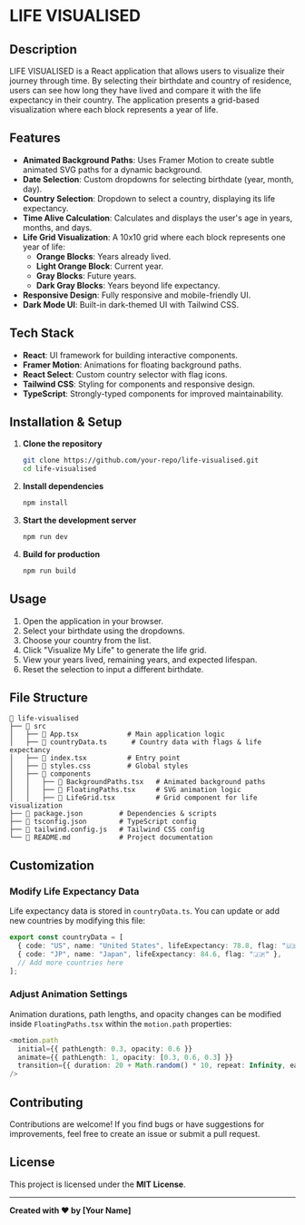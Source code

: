# LIFE VISUALISED

## Description
LIFE VISUALISED is a React application that allows users to visualize their journey through time. By selecting their birthdate and country of residence, users can see how long they have lived and compare it with the life expectancy in their country. The application presents a grid-based visualization where each block represents a year of life.

## Features
- **Animated Background Paths**: Uses Framer Motion to create subtle animated SVG paths for a dynamic background.
- **Date Selection**: Custom dropdowns for selecting birthdate (year, month, day).
- **Country Selection**: Dropdown to select a country, displaying its life expectancy.
- **Time Alive Calculation**: Calculates and displays the user's age in years, months, and days.
- **Life Grid Visualization**: A 10x10 grid where each block represents one year of life:
  - **Orange Blocks**: Years already lived.
  - **Light Orange Block**: Current year.
  - **Gray Blocks**: Future years.
  - **Dark Gray Blocks**: Years beyond life expectancy.
- **Responsive Design**: Fully responsive and mobile-friendly UI.
- **Dark Mode UI**: Built-in dark-themed UI with Tailwind CSS.

## Tech Stack
- **React**: UI framework for building interactive components.
- **Framer Motion**: Animations for floating background paths.
- **React Select**: Custom country selector with flag icons.
- **Tailwind CSS**: Styling for components and responsive design.
- **TypeScript**: Strongly-typed components for improved maintainability.

## Installation & Setup
1. **Clone the repository**
   ```sh
   git clone https://github.com/your-repo/life-visualised.git
   cd life-visualised
   ```
2. **Install dependencies**
   ```sh
   npm install
   ```
3. **Start the development server**
   ```sh
   npm run dev
   ```
4. **Build for production**
   ```sh
   npm run build
   ```

## Usage
1. Open the application in your browser.
2. Select your birthdate using the dropdowns.
3. Choose your country from the list.
4. Click "Visualize My Life" to generate the life grid.
5. View your years lived, remaining years, and expected lifespan.
6. Reset the selection to input a different birthdate.

## File Structure
```
📂 life-visualised
├── 📂 src
│   ├── 📜 App.tsx            # Main application logic
│   ├── 📜 countryData.ts      # Country data with flags & life expectancy
│   ├── 📜 index.tsx          # Entry point
│   ├── 📜 styles.css         # Global styles
│   ├── 📂 components
│   │   ├── 📜 BackgroundPaths.tsx   # Animated background paths
│   │   ├── 📜 FloatingPaths.tsx     # SVG animation logic
│   │   ├── 📜 LifeGrid.tsx          # Grid component for life visualization
├── 📜 package.json         # Dependencies & scripts
├── 📜 tsconfig.json        # TypeScript config
├── 📜 tailwind.config.js   # Tailwind CSS config
└── 📜 README.md            # Project documentation
```

## Customization
### Modify Life Expectancy Data
Life expectancy data is stored in `countryData.ts`. You can update or add new countries by modifying this file:
```ts
export const countryData = [
  { code: "US", name: "United States", lifeExpectancy: 78.8, flag: "🇺🇸" },
  { code: "JP", name: "Japan", lifeExpectancy: 84.6, flag: "🇯🇵" },
  // Add more countries here
];
```

### Adjust Animation Settings
Animation durations, path lengths, and opacity changes can be modified inside `FloatingPaths.tsx` within the `motion.path` properties:
```ts
<motion.path
  initial={{ pathLength: 0.3, opacity: 0.6 }}
  animate={{ pathLength: 1, opacity: [0.3, 0.6, 0.3] }}
  transition={{ duration: 20 + Math.random() * 10, repeat: Infinity, ease: 'linear' }}
/>
```

## Contributing
Contributions are welcome! If you find bugs or have suggestions for improvements, feel free to create an issue or submit a pull request.

## License
This project is licensed under the **MIT License**.

---
**Created with ❤️ by [Your Name]**

